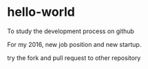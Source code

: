 # hello-world
To study the development process on github

For my 2016, new job position and new startup.

try the fork and pull request to other repository
